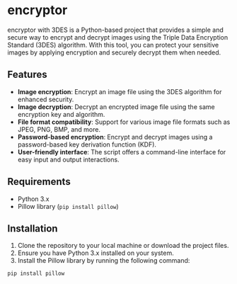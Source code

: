 # encryptor

encryptor with 3DES is a Python-based project that provides a simple and secure way to encrypt and decrypt images using the Triple Data Encryption Standard (3DES) algorithm. With this tool, you can protect your sensitive images by applying encryption and securely decrypt them when needed.

## Features

- **Image encryption**: Encrypt an image file using the 3DES algorithm for enhanced security.
- **Image decryption**: Decrypt an encrypted image file using the same encryption key and algorithm.
- **File format compatibility**: Support for various image file formats such as JPEG, PNG, BMP, and more.
- **Password-based encryption**: Encrypt and decrypt images using a password-based key derivation function (KDF).
- **User-friendly interface**: The script offers a command-line interface for easy input and output interactions.

## Requirements

- Python 3.x
- Pillow library (`pip install pillow`)

## Installation

1. Clone the repository to your local machine or download the project files.
2. Ensure you have Python 3.x installed on your system.
3. Install the Pillow library by running the following command:

```shell
pip install pillow
